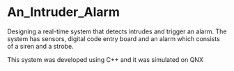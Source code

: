 # An_Intruder_Alarm

Designing a real-time system that detects intrudes and trigger an alarm. The system has sensors, digital code entry board and an alarm which consists of a siren and a strobe.

This system was developed using C++ and it was simulated on QNX

